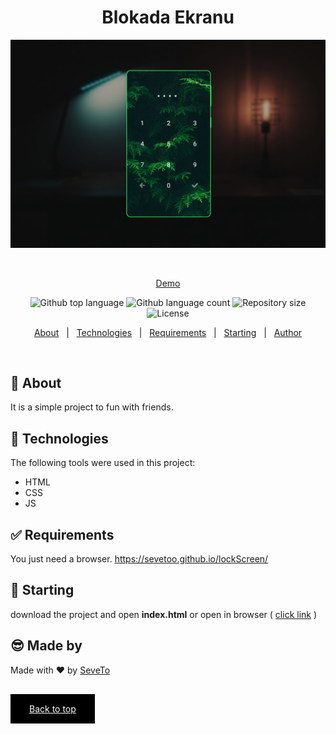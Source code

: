 <div align="center" id="top"> 
  
<h1 align="center">Blokada Ekranu</h1>
  <a target="_blank" href="https://sevetoo.github.io/lockScreen/">
  <img src="./preview.png" alt="Blokada Ekranu" />
  </a>

&#xa0;

<a target="_blank" href="https://sevetoo.github.io/lockScreen/">Demo</a>

</div>

<p align="center">
  <img alt="Github top language" src="https://img.shields.io/github/languages/top/SeveToo/lockScreen?color=56BEB8">

  <img alt="Github language count" src="https://img.shields.io/github/languages/count/SeveToo/lockScreen?color=56BEB8">

  <img alt="Repository size" src="https://img.shields.io/github/repo-size/SeveToo/lockScreen?color=56BEB8">

  <img alt="License" src="https://img.shields.io/github/license/SeveToo/lockScreen?color=56BEB8">
</p>

<p align="center">
  <a href="#dart-about">About</a> &#xa0; | &#xa0; 
  <!-- <a href="#sparkles-features">Features</a> &#xa0; | &#xa0; -->
  <a href="#rocket-technologies">Technologies</a> &#xa0; | &#xa0;
  <a href="#white_check_mark-requirements">Requirements</a> &#xa0; | &#xa0;
  <a href="#checkered_flag-starting">Starting</a> &#xa0; | &#xa0;
  <a href="https://github.com/SeveToo" target="_blank">Author</a>
</p>

<br>

## :dart: About

<!-- Make some description to me -->

It is a simple project to fun with friends.

<!-- ## :sparkles: Features
:heavy_check_mark: You can set interval between rounds \
:heavy_check_mark: You see how many correct and wrong answers you get\ -->

## :rocket: Technologies

The following tools were used in this project:

- HTML
- CSS
- JS

## :white_check_mark: Requirements

You just need a browser.
https://sevetoo.github.io/lockScreen/

## :checkered_flag: Starting

download the project and open **index.html**
or open in browser ( <a href="https://sevetoo.github.io/lockScreen/" >click link</a> )

## 😎 Made by

Made with ❤ by <a href="https://github.com/SeveToo" target="_blank">SeveTo</a>

&#xa0;

<a href="#top" style="color: #fff; background: black; padding: 15px 30px">Back to top</a>
